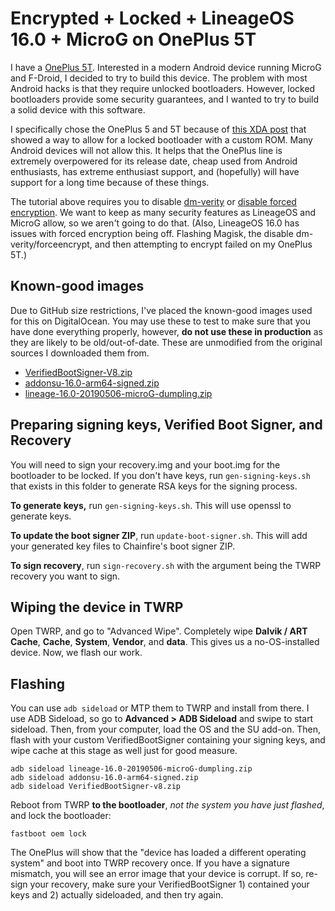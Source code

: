# Encrypted + Locked + LineageOS 16.0 + MicroG on OnePlus 5T

I have a [OnePlus 5T](https://www.oneplus.com/support/spec/oneplus-5t). Interested in a modern Android device running MicroG and F-Droid, I decided to try to build this device. The problem with most Android hacks is that they require unlocked bootloaders. However, locked bootloaders provide some security guarantees, and I wanted to try to build a solid device with this software.

I specifically chose the OnePlus 5 and 5T because of [this XDA post](https://forum.xda-developers.com/oneplus-5/how-to/guide-relock-bootloader-custom-rom-t3849299) that showed a way to allow for a locked bootloader with a custom ROM. Many Android devices will not allow this. It helps that the OnePlus line is extremely overpowered for its release date, cheap used from Android enthusiasts, has extreme enthusiast support, and (hopefully) will have support for a long time because of these things.

The tutorial above requires you to disable [dm-verity](https://source.android.com/security/verifiedboot/dm-verity) or [disable forced encryption](https://source.android.com/security/encryption/full-disk). We want to keep as many security features as LineageOS and MicroG allow, so we aren't going to do that. (Also, LineageOS 16.0 has issues with forced encryption being off. Flashing Magisk, the disable dm-verity/forceencrypt, and then attempting to encrypt failed on my OnePlus 5T.)

## Known-good images

Due to GitHub size restrictions, I've placed the known-good images used for this on DigitalOcean. You may use these to test to make sure that you have done everything properly, however, **do not use these in production** as they are likely to be old/out-of-date. These are unmodified from the original sources I downloaded them from.

* [VerifiedBootSigner-V8.zip](https://rarecoil.sfo2.digitaloceanspaces.com/ecophone/dumpling/known-good/VerifiedBootSigner-v8.zip)
* [addonsu-16.0-arm64-signed.zip](https://rarecoil.sfo2.digitaloceanspaces.com/ecophone/dumpling/known-good/addonsu-16.0-arm64-signed.zip)
* [lineage-16.0-20190506-microG-dumpling.zip](https://rarecoil.sfo2.digitaloceanspaces.com/ecophone/dumpling/known-good/lineage-16.0-20190506-microG-dumpling.zip)


## Preparing signing keys, Verified Boot Signer, and Recovery

You will need to sign your recovery.img and your boot.img for the bootloader to be locked. If you don't have keys, run `gen-signing-keys.sh` that exists in this folder to generate RSA keys for the signing process.

**To generate keys,** run `gen-signing-keys.sh`. This will use openssl to generate keys.

**To update the boot signer ZIP**, run `update-boot-signer.sh`. This will add your generated key files to Chainfire's boot signer ZIP.

**To sign recovery**, run `sign-recovery.sh` with the argument being the TWRP recovery you want to sign.


## Wiping the device in TWRP

Open TWRP, and go to "Advanced Wipe". Completely wipe **Dalvik / ART Cache**, **Cache**, **System**, **Vendor**, and **data**. This gives us a no-OS-installed device. Now, we flash our work.

## Flashing

You can use `adb sideload` or MTP them to TWRP and install from there. I use ADB Sideload, so go to **Advanced > ADB Sideload** and swipe to start sideload. Then, from your computer, load the OS and the SU add-on. Then, flash with your custom VerifiedBootSigner containing your signing keys, and wipe cache at this stage as well just for good measure.

````
adb sideload lineage-16.0-20190506-microG-dumpling.zip
adb sideload addonsu-16.0-arm64-signed.zip 
adb sideload VerifiedBootSigner-v8.zip 
````

Reboot from TWRP **to the bootloader**, *not the system you have just flashed*, and lock the bootloader:

```
fastboot oem lock
```

The OnePlus will show that the "device has loaded a different operating system" and boot into TWRP recovery once. If you have a signature mismatch, you will see an error image that your device is corrupt. If so, re-sign your recovery, make sure your VerifiedBootSigner 1) contained your keys and 2) actually sideloaded, and then try again.

